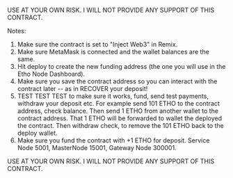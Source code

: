 USE AT YOUR OWN RISK.  I WILL NOT PROVIDE ANY SUPPORT OF THIS CONTRACT.

Notes:
1. Make sure the contract is set to "Inject Web3" in Remix.
2. Make sure MetaMask is connected and the wallet balances are the same.
3. Hit deploy to create the new funding address (the one you will use in the Etho Node Dashboard).
4. Make sure you save the contract address so you can interact with the contract later -- as in RECOVER your deposit!
5. TEST TEST TEST to make sure it works, fund, send test payments, withdraw your deposit etc.  For example send 101 ETHO to the contract address, check balance. Then send 1 ETHO from another wallet to the contract address.  That 1 ETHO will be forwarded to wallet the deployed the contract.  Then  withdraw check, to remove the 101 ETHO back to the deploy wallet.
6. Make sure you fund the contract with +1 ETHO for deposit.  Service Node 5001, MasterNode 15001, Gateway Node 300001.

USE AT YOUR OWN RISK.  I WILL NOT PROVIDE ANY SUPPORT OF THIS CONTRACT.
